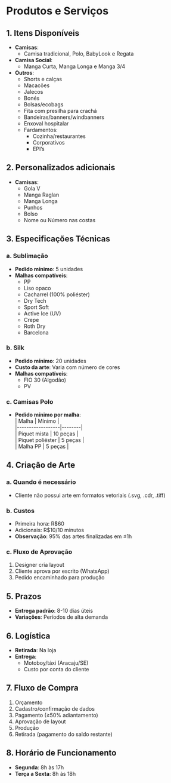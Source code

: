 # Produtos e Serviços

## 1. Itens Disponíveis
- **Camisas**:  
  - Camisa tradicional, Polo, BabyLook e Regata
- **Camisa Social**:  
  - Manga Curta, Manga Longa e Manga 3/4
- **Outros**:  
  - Shorts e calças  
  - Macacões  
  - Jalecos  
  - Bonés  
  - Bolsas/ecobags  
  - Fita com presilha para crachá  
  - Bandeiras/banners/windbanners  
  - Enxoval hospitalar  
  - Fardamentos:  
    - Cozinha/restaurantes  
    - Corporativos  
    - EPI’s  
## 2. Personalizados adicionais
- **Camisas**:
  - Gola V
  - Manga Raglan
  - Manga Longa
  - Punhos
  - Bolso
  - Nome ou Número nas costas
## 3. Especificações Técnicas
### a. Sublimação
- **Pedido mínimo**: 5 unidades
- **Malhas compatíveis**:  
  - PP  
  - Liso opaco  
  - Cacharrel (100% poliéster)  
  - Dry Tech  
  - Sport Soft  
  - Active Ice (UV)  
  - Crepe  
  - Roth Dry  
  - Barcelona  

### b. Silk
- **Pedido mínimo**: 20 unidades
- **Custo da arte**: Varia com número de cores
- **Malhas compatíveis**:  
  - FIO 30 (Algodão)  
  - PV  

### c. Camisas Polo
- **Pedido mínimo por malha**:  
  | Malha            | Mínimo |  
  |------------------|--------|  
  | Piquet mista     | 10 peças |  
  | Piquet poliéster | 5 peças |  
  | Malha PP         | 5 peças |  

## 4. Criação de Arte
### a. Quando é necessário
- Cliente não possui arte em formatos vetoriais (.svg, .cdr, .tiff)

### b. Custos
- Primeira hora: R$60
- Adicionais: R$10/10 minutos
- **Observação**: 95% das artes finalizadas em ≤1h

### c. Fluxo de Aprovação
1. Designer cria layout
2. Cliente aprova por escrito (WhatsApp)
3. Pedido encaminhado para produção

## 5. Prazos
- **Entrega padrão**: 8-10 dias úteis
- **Variações**: Períodos de alta demanda

## 6. Logística
- **Retirada**: Na loja
- **Entrega**:  
  - Motoboy/táxi (Aracaju/SE)  
  - Custo por conta do cliente  

## 7. Fluxo de Compra
1. Orçamento
2. Cadastro/confirmação de dados
3. Pagamento (≥50% adiantamento)
4. Aprovação de layout
5. Produção
6. Retirada (pagamento do saldo restante)

## 8. Horário de Funcionamento
- **Segunda**: 8h às 17h
- **Terça a Sexta**: 8h às 18h